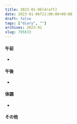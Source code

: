 ```yaml
---
title: 2023-01-06[draft]
date: 2023-01-06T21:00:00+09:00
draft: false
tags: ["diary", ""]
archives: 2023-01
slug: 795633
---
```

#### 午前
- 
#### 午後
- 
#### 体調
- 
#### その他
